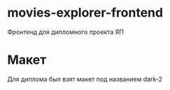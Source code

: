 # movies-explorer-frontend
Фронтенд для дипломного проекта ЯП

# Макет
Для диплома был взят макет под названием dark-2


